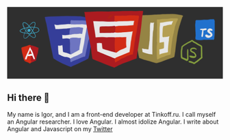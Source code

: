 <img src="/img/header.png">

## Hi there 👋

My name is Igor, and I am a front-end developer at Tinkoff.ru.
I call myself an Angular researcher. I love Angular. I almost idolize Angular. I write about Angular and Javascript on my [Twitter](https://twitter.com/katsuba_igor)

<!--
**IKatsuba/ikatsuba** is a ✨ _special_ ✨ repository because its `README.md` (this file) appears on your GitHub profile.

Here are some ideas to get you started:

- 🔭 I’m currently working on ...
- 🌱 I’m currently learning ...
- 👯 I’m looking to collaborate on ...
- 🤔 I’m looking for help with ...
- 💬 Ask me about ...
- 📫 How to reach me: ...
- 😄 Pronouns: ...
- ⚡ Fun fact: ...
-->
